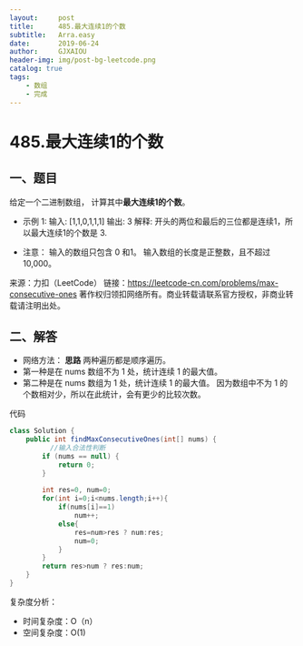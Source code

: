 ```yaml
---
layout:     post
title:      485.最大连续1的个数
subtitle:   Arra.easy
date:       2019-06-24
author:     GJXAIOU
header-img: img/post-bg-leetcode.png
catalog: true
tags:
    - 数组
    - 完成
---
```



# 485.最大连续1的个数


## 一、题目

给定一个二进制数组， 计算其中**最大连续1的个数**。

- 示例 1:
输入: [1,1,0,1,1,1]
输出: 3
解释: 开头的两位和最后的三位都是连续1，所以最大连续1的个数是 3.

- 注意：
输入的数组只包含 0 和1。
输入数组的长度是正整数，且不超过 10,000。

来源：力扣（LeetCode）
链接：https://leetcode-cn.com/problems/max-consecutive-ones
著作权归领扣网络所有。商业转载请联系官方授权，非商业转载请注明出处。


## 二、解答

- 网络方法：
**思路**
两种遍历都是顺序遍历。
- 第一种是在 nums 数组不为 1 处，统计连续 1 的最大值。
- 第二种是在 nums 数组为 1 处，统计连续 1 的最大值。
因为数组中不为 1 的个数相对少，所以在此统计，会有更少的比较次数。

代码
```java
class Solution {
    public int findMaxConsecutiveOnes(int[] nums) {
          //输入合法性判断
        if (nums == null) {
            return 0;
        }
     
        int res=0, num=0;
        for(int i=0;i<nums.length;i++){
            if(nums[i]==1)
                num++;
            else{
                res=num>res ? num:res;
                num=0;
            }
        }
        return res>num ? res:num;
    }
}
```
复杂度分析：

- 时间复杂度：O（n）
- 空间复杂度：O(1)